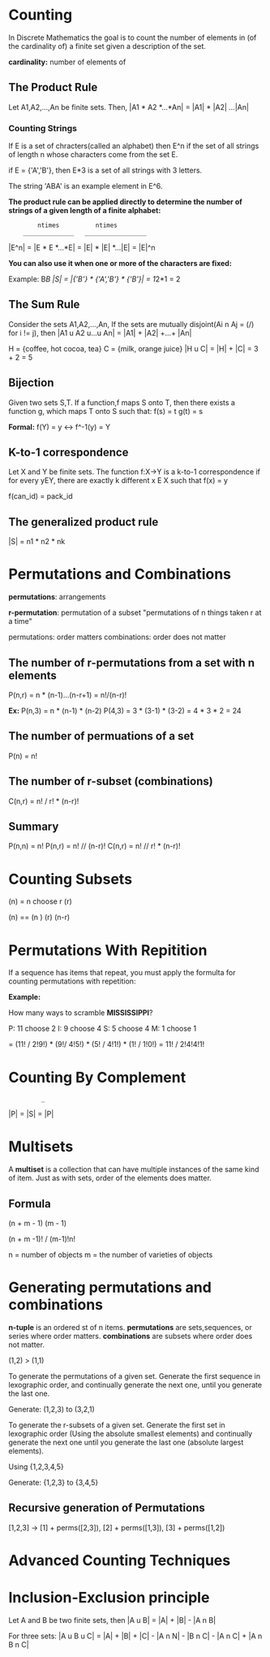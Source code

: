 # Counting

In Discrete Mathematics the goal is to count the number of elements in (of the cardinality of) a finite set given a description of the set.

**cardinality:** number of elements of

## The Product Rule

Let A1,A2,...,An be finite sets. Then,
|A1 * A2 *...*An| = |A1| * |A2| *...*|An|

### Counting Strings

If E is a set of chracters(called an alphabet) then E^n if the set of all strings of length n whose characters come from the set E.

if E = {'A','B'}, then E*3 is a set of all strings with 3 letters.

The string 'ABA' is an example element in E^6.

**The product rule can be applied directly to determine the number of strings of a given length of a finite alphabet:**

            ntimes          ntimes
        ______________   _________________
|E^n| = |E * E *...*E| = |E| * |E| *...|E| = |E|^n

**You can also use it when one or more of the characters are fixed:**

Example: B*B
|S| = |{'B'} * {'A','B'} * {'B'}| =  1*2*1 = 2

## The Sum Rule

Consider the sets A1,A2,...,An, If the sets are mutually disjoint(Ai n Aj = (/) for i != j), then |A1 u A2 u...u An| = |A1| + |A2| +...+ |An|

H = {coffee, hot cocoa, tea}
C = {milk, orange juice}
|H u C| = |H| + |C|
        = 3 + 2
        = 5

## Bijection

Given two sets S,T. If a function,f maps S onto T, then there exists a function g, which maps T onto S such that:
f(s) = t
g(t) = s

**Formal:**
f(Y) = y <-> f^-1(y) = Y

## K-to-1 correspondence

Let X and Y be finite sets. The function f:X->Y is a k-to-1 correspondence if for every yEY, there are exactly k different x E X such that f(x) = y

f(can_id) = pack_id

## The generalized product rule

|S| = n1 * n2 * nk

# Permutations and Combinations

**permutations**: arrangements

**r-permutation**: permutation of a subset
"permutations of n things taken r at a time"

permutations: order matters
combinations: order does not matter

## The number of r-permutations from a set with n elements

P(n,r) = n * (n-1)...(n-r+1) = n!/(n-r)!

**Ex:**
P(n,3) = n * (n-1) * (n-2)
P(4,3) = 3 * (3-1) * (3-2)
       = 4 * 3 * 2
       = 24

## The number of permuations of a set

P(n) = n!

## The number of r-subset (combinations)

C(n,r) = n! / r! * (n-r)!

## Summary

P(n,n) = n!
P(n,r) = n! // (n-r)!
C(n,r) = n! // r! *  (n-r)!

# Counting Subsets

(n) = n choose r
(r)

(n) == (n  )
(r)    (n-r)

# Permutations With Repitition

If a sequence has items that repeat, you must apply the formulta for counting permutations with repetition:

**Example:**

How many ways to scramble **MISSISSIPPI**?

P: 11 choose 2
I: 9 choose 4
S: 5 choose 4
M: 1 choose 1

= (11! / 2!9!) * (9!/ 4!5!) * (5! / 4!1!) * (1! / 1!0!)
= 11! / 2!4!4!1!

# Counting By Complement
             _
|P| = |S| = |P|

# Multisets

A **multiset** is a collection that can have multiple instances of the same kind of item. Just as with sets, order of the elements does matter.

## Formula

(n + m - 1)
(m - 1)

(n + m -1)! / (m-1)!n!

n = number of objects
m = the number of varieties of objects

# Generating permutations and combinations

**n-tuple** is an ordered st of n items.
**permutations** are sets,sequences, or series where order matters.
**combinations** are subsets where order does not matter.

(1,2) > (1,1)

To generate the permutations of a given set. Generate the first sequence in lexographic order, and continually generate the next one, until you generate the last one.

Generate: (1,2,3) to (3,2,1)

To generate the r-subsets of a given set. Generate the first set in lexographic order (Using the absolute smallest elements) and continually generate the next one until you generate the last one (absolute largest elements).

Using {1,2,3,4,5}

Generate: {1,2,3} to {3,4,5}


## Recursive generation of Permutations

[1,2,3] ->  [1] + perms([2,3]),
            [2] + perms([1,3]),
            [3] + perms([1,2])

# Advanced Counting Techniques

# Inclusion-Exclusion principle

Let A and B be two finite sets, then |A u B| = |A| + |B| - |A n B|

For three sets: |A u B u C| = |A| + |B| + |C| - |A n N| - |B n C| - |A n C| + |A n B n C|